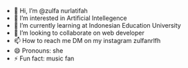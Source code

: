 - 👋 Hi, I’m @zulfa nurlatifah
- 👀 I’m interested in Artificial Intellegence
- 🌱 I’m currently learning at Indonesian Education University
- 💞️ I’m looking to collaborate on web developer
- 📫 How to reach me DM on my instagram zulfanrlfh
- 😄 Pronouns: she
- ⚡ Fun fact: music fan

<!---
zulfa956/zulfa956 is a ✨ special ✨ repository because its `README.md` (this file) appears on your GitHub profile.
You can click the Preview link to take a look at your changes.
--->
